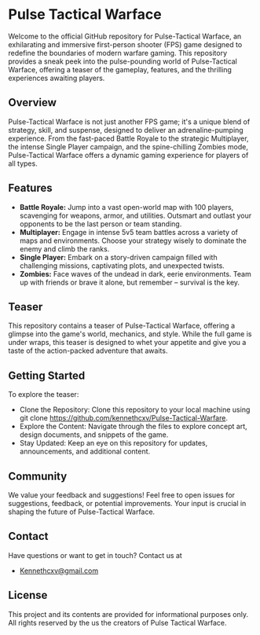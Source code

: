 # Pulse Tactical Warface

Welcome to the official GitHub repository for Pulse-Tactical Warface, an exhilarating and immersive first-person shooter (FPS) game designed to redefine the boundaries of modern warfare gaming. This repository provides a sneak peek into the pulse-pounding world of Pulse-Tactical Warface, offering a teaser of the gameplay, features, and the thrilling experiences awaiting players.

## Overview
Pulse-Tactical Warface is not just another FPS game; it's a unique blend of strategy, skill, and suspense, designed to deliver an adrenaline-pumping experience. From the fast-paced Battle Royale to the strategic Multiplayer, the intense Single Player campaign, and the spine-chilling Zombies mode, Pulse-Tactical Warface offers a dynamic gaming experience for players of all types.

## Features
- **Battle Royale:** Jump into a vast open-world map with 100 players, scavenging for weapons, armor, and utilities. Outsmart and outlast your opponents to be the last person or team standing.
- **Multiplayer:** Engage in intense 5v5 team battles across a variety of maps and environments. Choose your strategy wisely to dominate the enemy and climb the ranks.
- **Single Player:** Embark on a story-driven campaign filled with challenging missions, captivating plots, and unexpected twists.
- **Zombies:** Face waves of the undead in dark, eerie environments. Team up with friends or brave it alone, but remember – survival is the key.

## Teaser
This repository contains a teaser of Pulse-Tactical Warface, offering a glimpse into the game's world, mechanics, and style. While the full game is under wraps, this teaser is designed to whet your appetite and give you a taste of the action-packed adventure that awaits.

## Getting Started
To explore the teaser:

- Clone the Repository: Clone this repository to your local machine using git clone https://github.com/kennethcxv/Pulse-Tactical-Warfare.
- Explore the Content: Navigate through the files to explore concept art, design documents, and snippets of the game.
- Stay Updated: Keep an eye on this repository for updates, announcements, and additional content.

## Community
We value your feedback and suggestions! Feel free to open issues for suggestions, feedback, or potential improvements. Your input is crucial in shaping the future of Pulse-Tactical Warface.

## Contact
Have questions or want to get in touch? Contact us at
  - Kennethcxv@gmail.com

## License
This project and its contents are provided for informational purposes only. All rights reserved by the us the creators of Pulse Tactical Warface.
